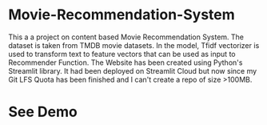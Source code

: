 # Movie-Recommendation-System
This a a project on content based Movie Recommendation System.
The dataset is taken from TMDB movie datasets.
In the model, Tfidf vectorizer is used to transform text to feature vectors that can be used as input to Recommender Function.
The Website has been created using Python's Streamlit library.
It had been deployed on Streamlit Cloud but now since my Git LFS Quota has been finished and I can't create a repo of size >100MB.

# See Demo
